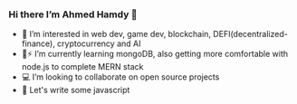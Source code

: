 ### Hi there I’m Ahmed Hamdy :wave:
- 👀 I’m interested in web dev, game dev, blockchain, DEFI(decentralized-finance), cryptocurrency and AI
- :rocket::zap: I’m currently learning mongoDB, also getting more comfortable with node.js to complete MERN stack
- 💻 I’m looking to collaborate on open source projects
- :construction_worker: Let's write some javascript
